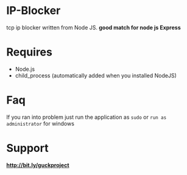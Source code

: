 # IP-Blocker
tcp ip blocker written from Node JS. **good match for node js Express**

# Requires
 - Node.js
 - child_process (automatically added when you installed NodeJS)

# Faq
If you ran into problem just run the application as `sudo` or `run as administrator` for windows

# Support 
**http://bit.ly/guckproject**
